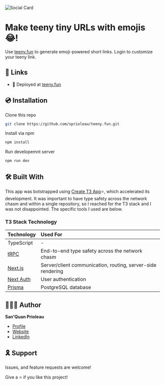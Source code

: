 ![Social Card][social-card-url]

# Make teeny tiny URLs with emojis 😂!

Use [teeny.fun][deployed-url] to generate emoji-powered short links. Login to customize your teeny link.

## 🔗 Links

- 🚀 Deployed at [teeny.fun][deployed-url]

<!-- ## Screenshots

![Homepage Screenshot][homepage-screenshot-url] -->

## 💿 Installation

Clone this repo

```bash
git clone https://github.com/sprioleau/teeny.fun.git
```

Install via npm

```bash
npm install
```

Run developemnt server

```bash
npm run dev
```

## 🛠 Built With

This app was botstrapped using [Create T3 App](https://create.t3.gg/)⭐️, which accelerated its development. It was important to have type safety across the network chasm and within a single repository, so I reached for the T3 stack and I was not disappointed. The specific tools I used are below.

### T3 Stack Technology

| Technology                             | Used For                                                    |
| :------------------------------------- | :---------------------------------------------------------- |
| TypeScript                             | -                                                           |
| [tRPC](https://trpc.io/)               | End-to-end type safety across the network chasm             |
| [Next.js](https://nextjs.org/docs)     | Server/client communication, routing, server-side rendering |
| [Next Auth](https://next-auth.js.org/) | User authentication                                         |
| [Prisma](https://www.prisma.io/)       | PostgreSQL database                                         |

<!-- ## ⬆️ Future Updates

- [ ] How I built this website page -->

## 👨🏾‍💻 Author

**San'Quan Prioleau**

- [Profile][github-url]
- [Website][website]
- [LinkedIn][linkedin]

## 🎗 Support

Issues, and feature requests are welcome!

Give a ⭐️ if you like this project!

<!-- ## Acknowledgements

- Inspired by [Brittany Chiang](https://github.com/bchiang7/v4) -->

<!-- Author Details -->

[github-url]: https://github.com/spriolau "San'Quan Prioleau on Github"
[website]: https://sprioleau.dev "San'Quan Prioleau's personal website"
[headshot_url]: https://avatars.githubusercontent.com/u/49278940?v=4 "San'Quan Prioleau headshot"
[linkedin]: https://www.linkedin.com/in/sanquanprioleau/

<!-- Project Details -->

[deployed-url]: https://teeny.fun
[social-card-url]: https://teeny.fun/_static/images/social-card.png "Social Card"

<!-- [homepage-screenshot-url]: {url} "Homepage Screenshot" -->
